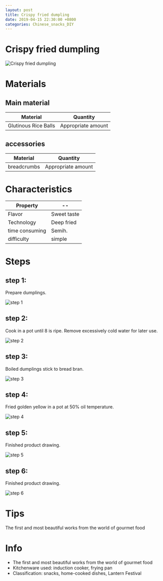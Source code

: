 ```yaml
---
layout: post
title: Crispy fried dumpling
date: 2019-04-15 22:30:00 +0800
categories: Chinese_snacks_DIY
---
```


# Crispy fried dumpling

![Crispy fried dumpling]({{site.baseurl}}/img/401431/401431.jpg)

# Materials


## Main material

Material|Quantity
--|--
Glutinous Rice Balls|Appropriate amount

## accessories

Material|Quantity
--|--
breadcrumbs|Appropriate amount

# Characteristics

Property|--
--|--
Flavor|Sweet taste
Technology|Deep fried
time consuming|Semih.
difficulty|simple

# Steps

## step 1:

Prepare dumplings.

![step 1]({{site.baseurl}}/img/401431/1.jpg)

## step 2:

Cook in a pot until 8 is ripe. Remove excessively cold water for later use.

![step 2]({{site.baseurl}}/img/401431/2.jpg)

## step 3:

Boiled dumplings stick to bread bran.

![step 3]({{site.baseurl}}/img/401431/3.jpg)

## step 4:

Fried golden yellow in a pot at 50% oil temperature.

![step 4]({{site.baseurl}}/img/401431/4.jpg)

## step 5:

Finished product drawing.

![step 5]({{site.baseurl}}/img/401431/5.jpg)

## step 6:

Finished product drawing.

![step 6]({{site.baseurl}}/img/401431/6.jpg)

# Tips

The first and most beautiful works from the world of gourmet food

# Info

- The first and most beautiful works from the world of gourmet food
- Kitchenware used: induction cooker, frying pan
- Classification: snacks, home-cooked dishes, Lantern Festival